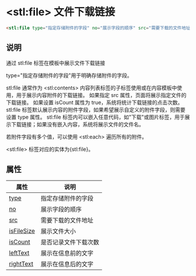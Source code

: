 # &lt;stl:file&gt; 文件下载链接

```html
<stl:file type="指定存储附件的字段" no="展示字段的顺序" src="需要下载的文件地址" isFileSize="展示文件大小" isCount="是否记录文件下载次数" leftText="展示在信息前的文字" rightText="展示在信息后的文字"></stl:file>
```

## 说明

通过 stl:file 标签在模板中展示文件下载链接

type="指定存储附件的字段"用于明确存储附件的字段。

stl:file 通常作为 &lt;stl:contents&gt; 内容列表标签的子标签使用或在内容模板中使用，用于展示内容附件的下载链接。
如果指定 src 属性，页面将展示指定文件的下载链接。
如果设置 isCount 属性为 true，系统将统计下载链接的点击次数。
stl:file 标签默认展示内容的附件字段，如果希望展示自定义的附件字段，则需要设置 type 属性。
stl:file 标签内可以嵌入任意代码，如"下载"或图片标签，用于展示下载链接；如果没有嵌入内容，系统将展示文件的文件名。

若附件字段有多个值，可以使用 &lt;stl:each&gt; 遍历所有的附件。

&lt;stl:file&gt; 标签对应的实体为{stl:file}。

## 属性

| 属性                                        | 说明                 |
| ------------------------------------------- | -------------------- |
| [type](file/attributes?id=type)             | 指定存储附件的字段   |
| [no](file/attributes?id=no)                 | 展示字段的顺序       |
| [src](file/attributes?id=src)               | 需要下载的文件地址   |
| [isFileSize](file/attributes?id=isFileSize) | 展示文件大小         |
| [isCount](file/attributes?id=isCount)       | 是否记录文件下载次数 |
| [leftText](file/attributes?id=leftText)     | 展示在信息前的文字   |
| [rightText](file/attributes?id=rightText)   | 展示在信息后的文字   |